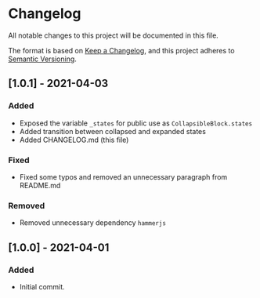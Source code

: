 # Changelog

All notable changes to this project will be documented in this file.

The format is based on [Keep a Changelog](https://keepachangelog.com/en/1.0.0/), and this project adheres to [Semantic Versioning](https://semver.org/spec/v2.0.0.html).

## [1.0.1] - 2021-04-03

### Added

- Exposed the variable `_states` for public use as `CollapsibleBlock.states`
- Added transition between collapsed and expanded states
- Added CHANGELOG.md (this file)

### Fixed

- Fixed some typos and removed an unnecessary paragraph from README.md

### Removed

- Removed unnecessary dependency `hammerjs`

## [1.0.0] - 2021-04-01

### Added

- Initial commit.
